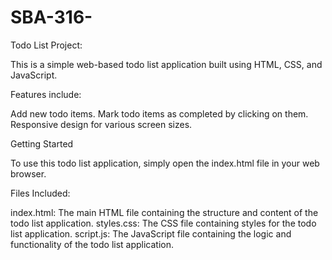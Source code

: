 # SBA-316-


Todo List Project:

This is a simple web-based todo list application built using HTML, CSS, and JavaScript.

Features include:

Add new todo items.
Mark todo items as completed by clicking on them.
Responsive design for various screen sizes.

Getting Started

To use this todo list application, simply open the index.html file in your web browser.

Files Included: 

index.html: The main HTML file containing the structure and content of the todo list application.
styles.css: The CSS file containing styles for the todo list application.
script.js: The JavaScript file containing the logic and functionality of the todo list application.

